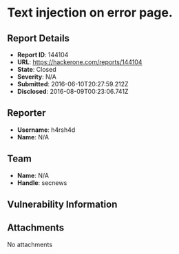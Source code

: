 # Text injection on error page.

## Report Details
- **Report ID**: 144104
- **URL**: https://hackerone.com/reports/144104
- **State**: Closed
- **Severity**: N/A
- **Submitted**: 2016-06-10T20:27:59.212Z
- **Disclosed**: 2016-08-09T00:23:06.741Z

## Reporter
- **Username**: h4rsh4d
- **Name**: N/A

## Team
- **Name**: N/A
- **Handle**: secnews

## Vulnerability Information


## Attachments
No attachments
